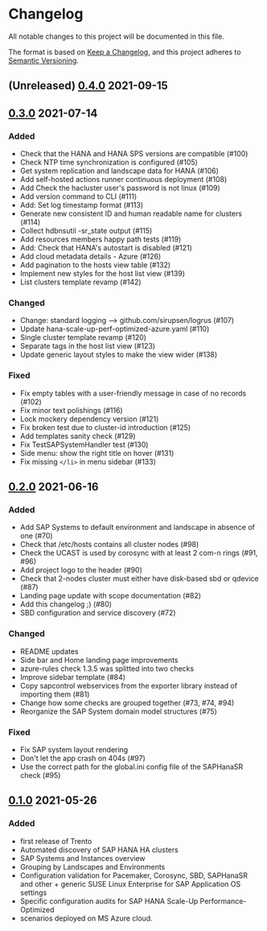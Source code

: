 # Changelog

All notable changes to this project will be documented in this file.

The format is based on [Keep a Changelog](https://keepachangelog.com/en/1.0.0/),
and this project adheres to [Semantic Versioning](https://semver.org/spec/v2.0.0.html).

## (Unreleased) [0.4.0](https://github.com/trento-project/trento/releases/tag/0.4.0) 2021-09-15

## [0.3.0](https://github.com/trento-project/trento/releases/tag/0.3.0) 2021-07-14

### Added

- Check that the HANA and HANA SPS versions are compatible (#100)
- Check NTP time synchronization is configured (#105)
- Get system replication and landscape data for HANA (#106)
- Add self-hosted actions runner continuous deployment (#108)
- Add Check the hacluster user's password is not linux (#109)
- Add version command to CLI (#111)
- Add: Set log timestamp format (#113)
- Generate new consistent ID and human readable name for clusters (#114)
- Collect hdbnsutil -sr_state output (#115)
- Add resources members happy path tests (#119)
- Add: Check that HANA's autostart is disabled (#121)
- Add cloud metadata details - Azure (#126)
- Add pagination to the hosts view table (#132)
- Implement new styles for the host list view (#139)
- List clusters template revamp (#142)

### Changed

- Change: standard logging --> github.com/sirupsen/logrus (#107)
- Update hana-scale-up-perf-optimized-azure.yaml (#110)
- Single cluster template revamp (#120)
- Separate tags in the host list view (#123)
- Update generic layout styles to make the view wider (#138)

### Fixed

- Fix empty tables with a user-friendly message in case of no records (#102)
- Fix minor text polishings (#116)
- Lock mockery dependency version (#121)
- Fix broken test due to cluster-id introduction (#125)
- Add templates sanity check (#129)
- Fix TestSAPSystemHandler test (#130)
- Side menu: show the right title on hover (#131)
- Fix missing `</li>` in menu sidebar (#133)

## [0.2.0](https://github.com/trento-project/trento/releases/tag/0.2.0) 2021-06-16

### Added

- Add SAP Systems to default environment and landscape in absence of one (#70)
- Check that /etc/hosts contains all cluster nodes (#98)
- Check the UCAST is used by corosync with at least 2 com-n rings (#91, #96)
- Add project logo to the header (#90)
- Check that 2-nodes cluster must either have disk-based sbd or qdevice (#87)
- Landing page update with scope documentation (#82)
- Add this changelog ;) (#80)
- SBD configuration and service discovery (#72)

### Changed

- README updates
- Side bar and Home landing page improvements
- azure-rules check 1.3.5 was splitted into two checks
- Improve sidebar template (#84)
- Copy sapcontrol webservices from the exporter library instead of importing them (#81)
- Change how some checks are grouped together (#73, #74, #94)
- Reorganize the SAP System domain model structures (#75)

### Fixed

- Fix SAP system layout rendering
- Don't let the app crash on 404s (#97)
- Use the correct path for the global.ini config file of the SAPHanaSR check (#95)

## [0.1.0](https://github.com/trento-project/trento/releases/tag/0.1.0) 2021-05-26

### Added

- first release of Trento
- Automated discovery of SAP HANA HA clusters
- SAP Systems and Instances overview
- Grouping by Landscapes and Environments
- Configuration validation for Pacemaker, Corosync, SBD, SAPHanaSR and other + generic SUSE Linux Enterprise for SAP Application OS settings
- Specific configuration audits for SAP HANA Scale-Up Performance-Optimized
- scenarios deployed on MS Azure cloud.
